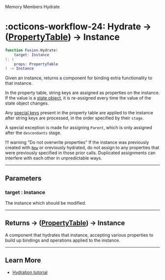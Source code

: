 <nav class="fusiondoc-api-breadcrumbs">
	<span>Memory</span>
	<span>Members</span>
	<span>Hydrate</span>
</nav>

<h1 class="fusiondoc-api-header" markdown>
	<span class="fusiondoc-api-icon" markdown>:octicons-workflow-24:</span>
	<span class="fusiondoc-api-name">Hydrate</span>
	<span class="fusiondoc-api-type">
		-> (<a href="../../types/propertytable">PropertyTable</a>) -> Instance
	</span>
</h1>

```Lua
function Fusion.Hydrate(
	target: Instance
): (
	props: PropertyTable
) -> Instance
```

Given an instance, returns a component for binding extra functionality to that
instance.

In the property table, string keys are assigned as properties on the instance.
If the value is a [state object](../../../state/types/stateobject), it is
re-assigned every time the value of the state object changes.

Any [special keys](../../types/specialkey) present in the property table are
applied to the instance after string keys are processed, in the order specified
by their `stage`.

A special exception is made for assigning `Parent`, which is only assigned after
the `descendants` stage.

!!! warning "Do not overwrite properties"
	If the instance was previously created with [`New`](../new) or oreviously
	hydrated, do not assign to any properties that were previously specified in
	those prior calls. Duplicated assignments can interfere with each other in
	unpredictable ways.

-----

## Parameters

<h3 markdown>
	target
	<span class="fusiondoc-api-type">
		: Instance
	</span>
</h3>

The instance which should be modified.

-----

<h2 markdown>
	Returns
	<span class="fusiondoc-api-type">
		-> (<a href="../../types/propertytable">PropertyTable</a>) -> Instance
	</span>
</h2>

A component that hydrates that instance, accepting various properties to build
up bindings and operations applied to the instance.

-----

## Learn More

- [Hydration tutorial](../../../../tutorials/roblox/hydration)